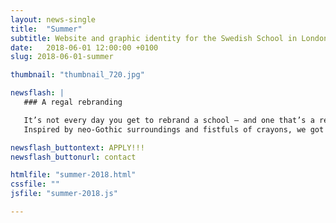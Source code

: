 ```yaml
---
layout: news-single
title:  "Summer"
subtitle: Website and graphic identity for the Swedish School in London
date:   2018-06-01 12:00:00 +0100
slug: 2018-06-01-summer

thumbnail: "thumbnail_720.jpg"

newsflash: |
   ### A regal rebranding

   It’s not every day you get to rebrand a school — and one that’s a real-life London castle to boot.
   Inspired by neo-Gothic surroundings and fistfuls of crayons, we got to work.

newsflash_buttontext: APPLY!!!
newsflash_buttonurl: contact

htmlfile: "summer-2018.html"
cssfile: ""
jsfile: "summer-2018.js"

---
```

